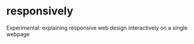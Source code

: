responsively
============

Experimental: explaining responsive web design interactively on a single webpage